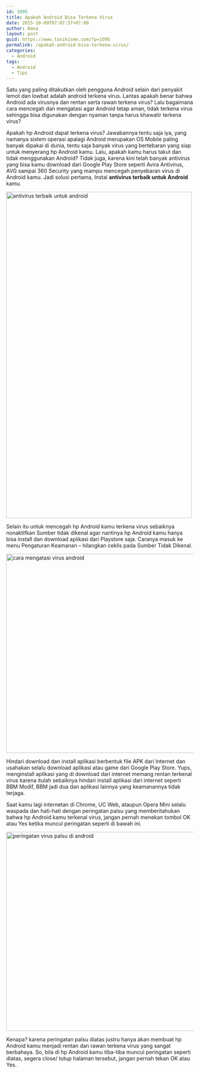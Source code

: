 ```yaml
---
id: 1095
title: Apakah Android Bisa Terkena Virus
date: 2015-10-09T07:07:57+07:00
author: Nana
layout: post
guid: https://www.tasikisme.com/?p=1095
permalink: /apakah-android-bisa-terkena-virus/
categories:
  - Android
tags:
  - Android
  - Tips
---
```

Satu yang paling ditakutkan oleh pengguna Android selain dari penyakit lemot dan lowbat adalah android terkena virus. Lantas apakah benar bahwa Android ada virusnya dan rentan serta rawan terkena virus? Lalu bagaimana cara mencegah dan mengatasi agar Android tetap aman, tidak terkena virus sehingga bisa digunakan dengan nyaman tanpa harus khawatir terkena virus?

Apakah hp Android dapat terkena virus? Jawabannya tentu saja iya, yang namanya sistem operasi apalagi Android merupakan OS Mobile paling banyak dipakai di dunia, tentu saja banyak virus yang bertebaran yang siap untuk menyerang hp Android kamu. Lalu, apakah kamu harus takut dan tidak menggunakan Android? Tidak juga, karena kini telah banyak antivirus yang bisa kamu download dari Google Play Store seperti Avira Antivirus, AVG sampai 360 Security yang mampu mencegah penyebaran virus di Android kamu. Jadi solusi pertama, Instal **antivirus terbaik untuk Android** kamu.

<img loading="lazy"  src="https://3.bp.blogspot.com/-Sd-oJOEwwnk/VhafLP20PXI/AAAAAAAAHNA/-X6WT2wyEcQ/s1600/antivirus-terbaik-untuk-android-1.png" alt="antivirus terbaik untuk android" width="498" height="875" /> 

Selain itu untuk mencegah hp Android kamu terkena virus sebaiknya nonaktifkan Sumber tidak dikenal agar nantinya hp Android kamu hanya bisa install dan download aplikasi dari Playstore saja. Caranya masuk ke menu Pengaturan Keamanan – hilangkan ceklis pada Sumber Tidak Dikenal.

<img loading="lazy"  src="https://2.bp.blogspot.com/-qCpWkWIA74M/VhafKzjYLPI/AAAAAAAAHM8/-ZlrEMwfA64/s1600/mengatasi-virus-android-2.png" alt="cara mengatasi virus android" width="610" height="534" /> 

Hindari download dan install aplikasi berbentuk file APK dari Internet dan usahakan selalu download aplikasi atau game dari Google Play Store. Yups, menginstall aplikasi yang di download dari internet memang rentan terkenal virus karena itulah sebaiknya hindari install aplikasi dari internet seperti BBM Modif, BBM jadi dua dan aplikasi lainnya yang keamanannya tidak terjaga.

Saat kamu lagi internetan di Chrome, UC Web, ataupun Opera Mini selalu waspada dan hati-hati dengan peringatan palsu yang memberitahukan bahwa hp Android kamu terkenal virus, jangan pernah menekan tombol OK atau Yes ketika muncul peringatan seperti di bawah ini.

<img loading="lazy"  src="https://2.bp.blogspot.com/-IVi-r25PPp8/VhafLIi_45I/AAAAAAAAHNE/ZejIp69DZYU/s1600/peringatan-virus-palsu-3.png" alt="peringatan virus palsu di android" width="610" height="534" /> 

Kenapa? karena peringatan palsu diatas justru hanya akan membuat hp Android kamu menjadi rentan dan rawan terkena virus yang sangat berbahaya. So, bila di hp Android kamu tiba-tiba muncul peringatan seperti diatas, segera close/ tutup halaman tersebut, jangan pernah tekan OK atau Yes.